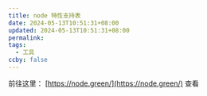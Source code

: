 ```yaml
---
title: node 特性支持表
date: 2024-05-13T10:51:31+08:00
updated: 2024-05-13T10:51:31+08:00
permalink: 
tags:
  - 工具
ccby: false
---
```


前往这里： [https://node.green/](https://node.green/) 查看
